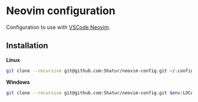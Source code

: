 # Neovim configuration

Configuration to use with [VSCode Neovim](https://github.com/vscode-neovim/vscode-neovim).

## Installation

**Linux**

```bash
git clone --recursive git@github.com:Shatur/neovim-config.git ~/.config/nvim
```

**Windows**

```bash
git clone --recursive git@github.com:Shatur/neovim-config.git $env:LOCALAPPDATA/nvim
```
